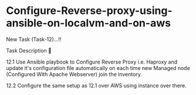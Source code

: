 # Configure-Reverse-proxy-using-ansible-on-localvm-and-on-aws
New Task (Task-12)...!!

Task Description 📃

12.1 Use Ansible playbook to Configure Reverse Proxy i.e. Haproxy and update it's configuration file automatically on each time new Managed node (Configured With Apache Webserver) join the inventory.

12.2 Configure the same setup as 12.1 over AWS using instance over there.
